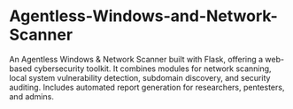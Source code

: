 # Agentless-Windows-and-Network-Scanner
An Agentless Windows &amp; Network Scanner built with Flask, offering a web-based cybersecurity toolkit. It combines modules for network scanning, local system vulnerability detection, subdomain discovery, and security auditing. Includes automated report generation for researchers, pentesters, and admins.
